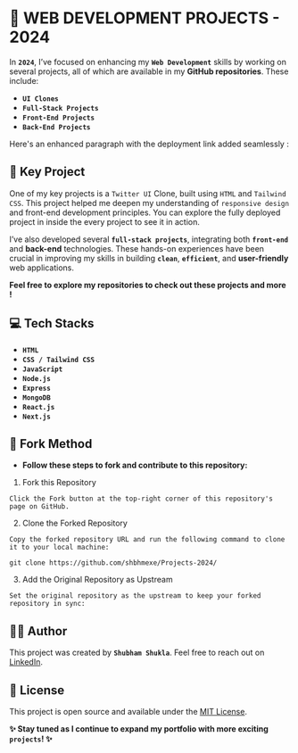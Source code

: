 # 🚀 **WEB DEVELOPMENT PROJECTS - 2024**

In **`2024`**, I’ve focused on enhancing my **`Web Development`** skills by working on several projects, all of which are available in my **GitHub repositories**. These include:

- **`UI Clones`**
- **`Full-Stack Projects`**
- **`Front-End Projects`**
- **`Back-End Projects`**


Here's an enhanced paragraph with the deployment link added seamlessly :

## 🔑 Key Project
One of my key projects is a `Twitter UI` Clone, built using `HTML` and `Tailwind CSS`. This project helped me deepen my understanding of `responsive design` and front-end development principles. You can explore the fully deployed project in inside the every project to see it in action.

I’ve also developed several **`full-stack projects`**, integrating both **`front-end`** and **back-end** technologies. These hands-on experiences have been crucial in improving my skills in building **`clean`**, **`efficient`**, and **user-friendly** web applications.

**Feel free to explore my repositories to check out these projects and more !**

## 💻 Tech Stacks
- **`HTML`**
- **`CSS / Tailwind CSS`**
- **`JavaScript`**
- **`Node.js`**
- **`Express`**
- **`MongoDB`**
- **`React.js`**
- **`Next.js`**
  
## 🔄 Fork Method
- **Follow these steps to fork and contribute to this repository:**
  
1. Fork this Repository

`Click the Fork button at the top-right corner of this repository's page on GitHub.`

2. Clone the Forked Repository
   
`Copy the forked repository URL and run the following command to clone it to your local machine:`

```
git clone https://github.com/shbhmexe/Projects-2024/ 
```
3. Add the Original Repository as Upstream
   
`Set the original repository as the upstream to keep your forked repository in sync:`
## 👨‍💻 Author
This project was created by **`Shubham Shukla`**. Feel free to reach out on [LinkedIn](https://www.linkedin.com/in/shubham-shukla-62095032a/).

## 📝 License
This project is open source and available under the [MIT License](LICENSE).

**✨ Stay tuned as I continue to expand my portfolio with more exciting `projects`! ✨**
